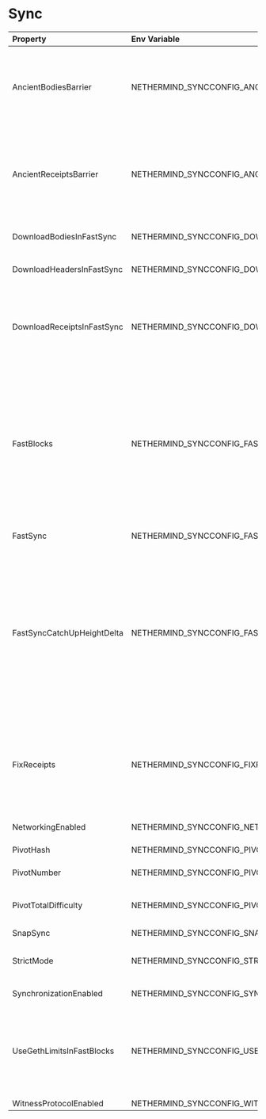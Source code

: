 # Sync



| Property | Env Variable | Description | Default |
| :--- | :--- | :--- | :--- |
| AncientBodiesBarrier | NETHERMIND_SYNCCONFIG_ANCIENTBODIESBARRIER | [EXPERIMENTAL] Defines the earliest body downloaded in fast sync when DownloadBodiesInFastSync is enabled. Actual values used will be Math.Max(1, Math.Min(PivotNumber, AncientBodiesBarrier)) | 0 |
| AncientReceiptsBarrier | NETHERMIND_SYNCCONFIG_ANCIENTRECEIPTSBARRIER | [EXPERIMENTAL] Defines the earliest receipts downloaded in fast sync when DownloadReceiptsInFastSync is enabled. Actual value used will be Math.Max(1, Math.Min(PivotNumber, Math.Max(AncientBodiesBarrier, AncientReceiptsBarrier))) | 0 |
| DownloadBodiesInFastSync | NETHERMIND_SYNCCONFIG_DOWNLOADBODIESINFASTSYNC | If set to 'true' then the block bodies will be downloaded in the Fast Sync mode. | true |
| DownloadHeadersInFastSync | NETHERMIND_SYNCCONFIG_DOWNLOADHEADERSINFASTSYNC | If set to 'false' then fast sync will only download recent blocks. | true |
| DownloadReceiptsInFastSync | NETHERMIND_SYNCCONFIG_DOWNLOADRECEIPTSINFASTSYNC | If set to 'true' then the receipts will be downloaded in the Fast Sync mode. This will slow down the process by a few hours but will allow you to interact with dApps that execute extensive historical logs searches (like Maker CDPs). | true |
| FastBlocks | NETHERMIND_SYNCCONFIG_FASTBLOCKS | If set to 'true' then in the Fast Sync mode blocks will be first downloaded from the provided PivotNumber downwards. This allows for parallelization of requests with many sync peers and with no need to worry about syncing a valid branch (syncing downwards to 0). You need to enter the pivot block number, hash and total difficulty from a trusted source (you can use etherscan and confirm with other sources if you wan to change it). | false |
| FastSync | NETHERMIND_SYNCCONFIG_FASTSYNC | If set to 'true' then the Fast Sync (eth/63) synchronization algorithm will be used. | false |
| FastSyncCatchUpHeightDelta | NETHERMIND_SYNCCONFIG_FASTSYNCCATCHUPHEIGHTDELTA | Relevant only if 'FastSync' is 'true'. If set to a value, then it will set a minimum height threshold limit up to which FullSync, if already on, will stay on when chain will be behind network. If this limit will be exceeded, it will switch back to FastSync. In normal usage we do not recommend setting this to less than 32 as this can cause issues with chain reorgs. Please note that last 2 blocks will always be processed in FullSync, so setting it to less than 2 will have no effect. | 8192 |
| FixReceipts | NETHERMIND_SYNCCONFIG_FIXRECEIPTS | [ONLY FOR MISSING RECEIPTS ISSUE] Turns on receipts validation that checks for ones that might be missing due to previous bug. It downloads them from network if needed.If used please check that PivotNumber is same as original used when syncing the node as its used as a cut-off point. | false |
| NetworkingEnabled | NETHERMIND_SYNCCONFIG_NETWORKINGENABLED | If 'false' then the node does not connect to peers. | true |
| PivotHash | NETHERMIND_SYNCCONFIG_PIVOTHASH | Hash of the pivot block for the Fast Blocks sync. | null |
| PivotNumber | NETHERMIND_SYNCCONFIG_PIVOTNUMBER | Number of the pivot block for the Fast Blocks sync. | null |
| PivotTotalDifficulty | NETHERMIND_SYNCCONFIG_PIVOTTOTALDIFFICULTY | Total Difficulty of the pivot block for the Fast Blocks sync (not - this is total difficulty and not difficulty). | null |
| SnapSync | NETHERMIND_SYNCCONFIG_SNAPSYNC | Enables SNAP sync protocol. | false |
| StrictMode | NETHERMIND_SYNCCONFIG_STRICTMODE | Disable some optimization and run a more extensive sync. Useful for broken sync state but normally not needed | false |
| SynchronizationEnabled | NETHERMIND_SYNCCONFIG_SYNCHRONIZATIONENABLED | If 'false' then the node does not download/process new blocks. | true |
| UseGethLimitsInFastBlocks | NETHERMIND_SYNCCONFIG_USEGETHLIMITSINFASTBLOCKS | If set to 'true' then in the Fast Blocks mode Nethermind generates smaller requests to avoid Geth from disconnecting. On the Geth heavy networks (mainnet) it is desired while on Parity or Nethermind heavy networks (Goerli, AuRa) it slows down the sync by a factor of ~4 | true |
| WitnessProtocolEnabled | NETHERMIND_SYNCCONFIG_WITNESSPROTOCOLENABLED | Enables witness protocol. | false |
